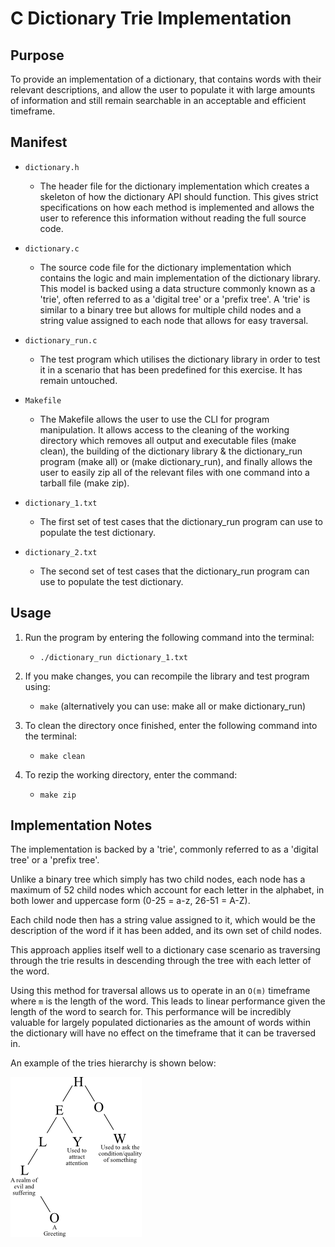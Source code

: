# C Dictionary Trie Implementation

## Purpose
To provide an implementation of a dictionary, that contains words with their relevant descriptions, and allow the user to populate it with large amounts of information and still remain searchable in an acceptable and efficient timeframe.

## Manifest
* `dictionary.h`
    * The header file for the dictionary implementation which creates a skeleton of how the dictionary API should function. This gives strict specifications on how each method is implemented and allows the user to reference this information without reading the full source code.

* `dictionary.c`
    * The source code file for the dictionary implementation which contains the logic and main implementation of the dictionary library. This model is backed using a data structure commonly known as a 'trie', often referred to as a 'digital tree' or a 'prefix tree'. A 'trie' is similar to a binary tree but allows for multiple child nodes and a string value assigned to each node that allows for easy traversal.

* `dictionary_run.c`
    * The test program which utilises the dictionary library in order to test it in a scenario that has been predefined for this exercise. It has remain untouched.

* `Makefile`
    * The Makefile allows the user to use the CLI for program manipulation. It allows access to the cleaning of the working directory which removes all output and executable files (make clean), the building of the dictionary library & the dictionary_run program (make all) or (make dictionary_run), and finally allows the user to easily zip all of the relevant files with one command into a tarball file (make zip).

* `dictionary_1.txt`
    * The first set of test cases that the dictionary_run program can use to populate the test dictionary.

* `dictionary_2.txt`
    * The second set of test cases that the dictionary_run program can use to populate the test dictionary.

## Usage
1. Run the program by entering the following command into the terminal:
    * `./dictionary_run dictionary_1.txt`
    
2. If you make changes, you can recompile the library and test program using:
    * `make` (alternatively you can use: make all or make dictionary_run)

3. To clean the directory once finished, enter the following command into the terminal:
    * `make clean`

4. To rezip the working directory, enter the command:
    * `make zip`

## Implementation Notes

The implementation is backed by a 'trie', commonly referred to as a 'digital tree' or a 'prefix tree'.

Unlike a binary tree which simply has two child nodes, each node has a maximum of 52 child nodes which account for each letter in the alphabet, in both lower and uppercase form (0-25 = a-z, 26-51 = A-Z).

Each child node then has a string value assigned to it, which would be the description of the word if it has been added, and its own set of child nodes.

This approach applies itself well to a dictionary case scenario as traversing through the trie results in descending through the tree with each letter of the word.

Using this method for traversal allows us to operate in an `O(m)` timeframe where `m` is the length of the word. This leads to linear performance given the length of the word to search for. This performance will be incredibly valuable for largely populated dictionaries as the amount of words within the dictionary will have no effect on the timeframe that it can be traversed in.

An example of the tries hierarchy is shown below:

![An example trie][example]

[example]: /diagram.png
